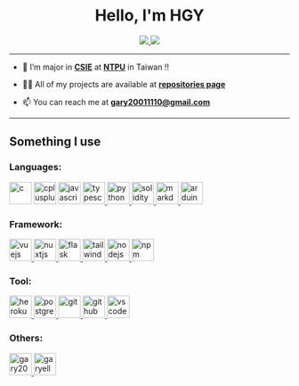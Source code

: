 <h1 align="center">Hello, I'm HGY</h1>

<p align="center">
    <a href="https://github.com/garyellow/" rel="noreferrer noopener">
        <img src="../data/github-metrics.svg" />
        <img src="../data/github-snake.svg" />
    </a>
</p>

---

- 🌱 I’m major in [**CSIE**](http://www.csie.ntpu.edu.tw/) at [**NTPU**](https://www.ntpu.edu.tw) in Taiwan !!

- 👨‍💻 All of my projects are available at [**repositories page**](https://github.com/garyellow?tab=repositories)

- 📫 You can reach me at **gary20011110@gmail.com**

---

## Something I use
### Languages:
<p align="left">
    <img src="https://cdn.jsdelivr.net/gh/devicons/devicon/icons/c/c-original.svg" alt="c" width="40" height="40" />
    <img src="https://cdn.jsdelivr.net/gh/devicons/devicon/icons/cplusplus/cplusplus-original.svg" alt="cplusplus" width="40" height="40" />
    <img src="https://cdn.jsdelivr.net/gh/devicons/devicon/icons/javascript/javascript-original.svg" alt="javascript" width="40" height="40" />
    <a href="https://www.typescriptlang.org/" target="_blank" rel="noreferrer noopener">
        <img src="https://cdn.jsdelivr.net/gh/devicons/devicon/icons/typescript/typescript-original.svg" alt="typescript" width="40" height="40" />
    </a>
    <a href="https://www.python.org" target="_blank" rel="noreferrer noopener">
        <img src="https://cdn.jsdelivr.net/gh/devicons/devicon/icons/python/python-original.svg" alt="python" width="40" height="40" />
    </a>
    <a href="https://soliditylang.org/" target="_blank" rel="noreferrer noopener">
        <img src="https://cdn.jsdelivr.net/gh/devicons/devicon/icons/solidity/solidity-original.svg" alt="solidity" width="40" height="40" />
    </a>
    <a href="https://markdown.tw/" target="_blank" rel="noreferrer noopener">
        <img src="https://cdn.jsdelivr.net/gh/devicons/devicon/icons/markdown/markdown-original.svg" alt="markdown" width="40" height="40" />
    </a>
    <a href="https://www.arduino.cc/" target="_blank" rel="noreferrer noopener">
        <img src="https://cdn.jsdelivr.net/gh/devicons/devicon/icons/arduino/arduino-original.svg" alt="arduino" width="40" height="40" />
    </a>
</p>

### Framework:
<p align="left">
    <a href="https://vuejs.org/" target="_blank" rel="noreferrer noopener">
        <img src="https://cdn.jsdelivr.net/gh/devicons/devicon/icons/vuejs/vuejs-original.svg" alt="vuejs" width="40" height="40" />
    </a>
    <a href="https://nuxtjs.org/" target="_blank" rel="noreferrer noopener">
        <img src="https://cdn.jsdelivr.net/gh/devicons/devicon/icons/nuxtjs/nuxtjs-original.svg" alt="nuxtjs" width="40" height="40" />
    </a>
    <a href="https://flask.palletsprojects.com/en/2.2.x/" target="_blank" rel="noreferrer noopener">
        <img src="https://cdn.jsdelivr.net/gh/devicons/devicon/icons/flask/flask-original.svg" alt="flask" width="40" height="40" />
    </a>
    <a href="https://tailwindcss.com/" target="_blank" rel="noreferrer noopener">
        <img src="https://cdn.jsdelivr.net/gh/devicons/devicon/icons/tailwindcss/tailwindcss-original-wordmark.svg" alt="tailwindcss" width="40" height="40" />
    </a>
    <a href="https://nodejs.org/" target="_blank" rel="noreferrer noopener">
        <img src="https://cdn.jsdelivr.net/gh/devicons/devicon/icons/nodejs/nodejs-original.svg" alt="nodejs" width="40" height="40" />
    </a>
    <a href="https://www.npmjs.com/" target="_blank" rel="noreferrer noopener">
        <img src="https://cdn.jsdelivr.net/gh/devicons/devicon/icons/npm/npm-original-wordmark.svg" alt="npm" width="40" height="40" />
    </a>
</p>

### Tool:
<p align="left">
    <a href="https://dashboard.heroku.com/" target="_blank" rel="noreferrer noopener">
        <img src="https://cdn.jsdelivr.net/gh/devicons/devicon/icons/heroku/heroku-original.svg" alt="heroku" width="40" height="40" />
    </a>
    <a href="https://www.postgresql.org/" target="_blank" rel="noreferrer noopener">
        <img src="https://cdn.jsdelivr.net/gh/devicons/devicon/icons/postgresql/postgresql-original.svg" alt="postgresql" width="40" height="40" />
    </a>
    <a href="https://git-scm.com/" target="_blank" rel="noreferrer noopener">
        <img src="https://cdn.jsdelivr.net/gh/devicons/devicon/icons/git/git-original.svg" alt="git" width="40" height="40" />
    </a>
    <a href="https://github.com/" target="_blank" rel="noreferrer noopener">
        <img src="https://cdn.jsdelivr.net/gh/devicons/devicon/icons/github/github-original.svg" alt="github" width="40" height="40" />
    </a>
    <a href="https://code.visualstudio.com/" target="_blank" rel="noreferrer noopener">
        <img src="https://cdn.jsdelivr.net/gh/devicons/devicon/icons/vscode/vscode-original.svg" alt="vscode" width="40" height="40" />
    </a>
</p>


<h3 align="left">Others:</h3>
<p align="left">
    <a href="https://www.leetcode.com/gary20011110" target="_blank" rel="noreferrer noopener">
        <img src="https://upload.wikimedia.org/wikipedia/commons/a/ab/LeetCode_logo_white_no_text.svg" alt="gary20011110" height="40" width="40" />
    </a>
    <a href="https://auth.geeksforgeeks.org/user/garyellow" target="_blank" rel="noreferrer noopener">
        <img src="https://upload.wikimedia.org/wikipedia/commons/4/43/GeeksforGeeks.svg" alt="garyellow" height="40" width="40" />
    </a>
</p>
